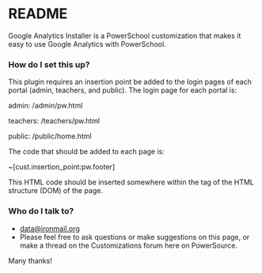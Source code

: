 # README #

Google Analytics Installer is a PowerSchool customization that makes it easy to use Google Analytics with PowerSchool.

### How do I set this up? ###
This plugin requires an insertion point be added to the login pages of each portal (admin, teachers, and public). The login page for each portal is:

admin: /admin/pw.html

teachers: /teachers/pw.html

public: /public/home.html

The code that should be added to each page is:

<div id="cust-pw-footer">~[cust.insertion_point:pw.footer]</div>

This HTML code should be inserted somewhere within the <body> tag of the HTML structure (DOM) of the page.

### Who do I talk to? ###
* data@ironmail.org
* Please feel free to ask questions or make suggestions on this page, or make a thread on the Customizations forum here on PowerSource.

Many thanks!